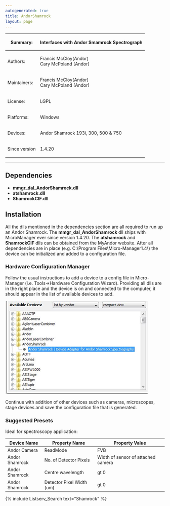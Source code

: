 ```yaml
---
autogenerated: true
title: AndorShamrock
layout: page
---
```


<table>
<thead>
<tr class="header">
<th><p>Summary:</p></th>
<th><p>Interfaces with Andor Smamrock Spectrograph</p></th>
</tr>
</thead>
<tbody>
<tr class="odd">
<td><p>Authors:</p></td>
<td><p>Francis McCloy(Andor)<br />
Cary McPoland (Andor)</p></td>
</tr>
<tr class="even">
<td><p>Maintainers:</p></td>
<td><p>Francis McCloy(Andor)<br />
Cary McPoland (Andor)</p></td>
</tr>
<tr class="odd">
<td><p>License:</p></td>
<td><p>LGPL</p></td>
</tr>
<tr class="even">
<td><p>Platforms:</p></td>
<td><p>Windows</p></td>
</tr>
<tr class="odd">
<td><p>Devices:</p></td>
<td><p>Andor Shamrock 193i, 300, 500 &amp; 750</p></td>
</tr>
<tr class="even">
<td><p>Since version</p></td>
<td><p>1.4.20</p></td>
</tr>
</tbody>
</table>

------------------------------------------------------------------------

## Dependencies

-   **mmgr\_dal\_AndorShamrock.dll**
-   **atshamrock.dll**
-   **ShamrockCIF.dll**

## Installation

All the dlls mentioned in the dependencies section are all required to
run up an Andor Shamrock. The **mmgr\_dal\_AndorShamrock** dll ships
with MicroManager ever since version 1.4.20. The **atshamrock** and
**ShamrockCIF** dlls can be obtained from the MyAndor website. After all
dependencies are in place (e.g. C:\\Program Files\\Micro-Manager1.4\\)
the device can be initialized and added to a configuration file.

### Hardware Configuration Manager

Follow the usual instructions to add a device to a config file in
Micro-Manager (i.e. Tools-&gt;Hardware Configuration Wizard). Providing
all dlls are in the right place and the device is on and connected to
the computer, it should appear in the list of available devices to add.

![](media/AddingSR.JPG "AddingSR.JPG")

Continue with addition of other devices such as cameras, microscopes,
stage devices and save the configuration file that is generated.

### Suggested Presets

Ideal for spectroscopy application:

| Device Name    | Property Name             | Property Value                     |
|----------------|---------------------------|------------------------------------|
| Andor Camera   | ReadMode                  | FVB                                |
| Andor Shamrock | No. of Detector Pixels    | Width of sensor of attached camera |
| Andor Shamrock | Centre wavelength         | gt 0                               |
| Andor Shamrock | Detector Pixel Width (um) | gt 0                               |

{% include Listserv_Search text="Shamrock" %}


